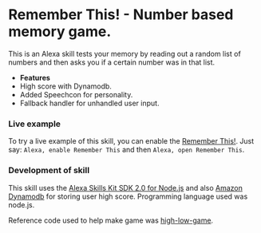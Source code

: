 # Remember This! - Number based memory game.

This is an Alexa skill tests your memory by reading out a random list of numbers and then asks you if a certain number was in that list.

* __Features__
* High score with Dynamodb.
* Added Speechcon for personality.
* Fallback handler for unhandled user input.

### Live example
To try a live example of this skill, you can enable the [Remember This!](https://www.amazon.com/NotMatt-Counter-Club/dp/B07FNK6TR8/ref=sr_1_1?s=digital-skills&ie=UTF8&qid=1532144294&sr=1-1&keywords=counter+club). Just say: `Alexa, enable Remember This` and then `Alexa, open Remember This`.

### Development of skill

This skill uses the [Alexa Skills Kit SDK 2.0 for Node.js](https://github.com/alexa/alexa-skills-kit-sdk-for-nodejs) and also [Amazon Dynamodb](https://aws.amazon.com/dynamodb/) for storing user high score.
Programming language used was node.js.

Reference code used to help make game was [high-low-game](https://github.com/alexa/skill-sample-nodejs-highlowgame/blob/master/lambda/custom/index.js).